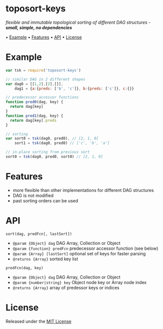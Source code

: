 <!-- markdownlint-disable MD004 MD007 MD010 MD041 MD022 MD024 MD032 -->
# toposort-keys

*flexible and immutable topological sorting of different DAG structures* -
***small, simple, no dependencies***

• [Example](#example) • [Features](#features) • [API](#api) • [License](#license)

# Example

```javascript
var tsk = require('toposort-keys')

// similar DAG in 2 different shapes
var dag0 = [[1,2],[2],[]],
    dag1 = {a:{preds: ['b', 'c']}, b:{preds: ['c']}, c:{}}

// predecessor accessor functions
function pred0(dag, key) {
  return dag[key]
}
function pred1(dag, key) {
  return dag[key].preds
}

// sorting
var sort0 = tsk(dag0, pred0), // [2, 1, 0]
    sort1 = tsk(dag0, pred0) // ['c', 'b', 'a']

// in-place sorting from previous sort
sort0 = tsk(dag0, pred0, sort0) // [2, 1, 0]
```

# Features

* more flexible than other implementations for different DAG structures
* DAG is not modified
* past sorting orders can be used

# API

`sort(dag, predFcn[, lastSort])`
* `@param {Object} dag` DAG Array, Collection or Object
* `@param {function} predFcn` predecessor accessor function (see below)
* `@param {Array} [lastSort]` optional set of keys for faster parsing
* `@returns {Array}` sorted key list

`predFcn(dag, key)`
* `@param {Object} dag` DAG Array, Collection or Object
* `@param {number|string} key` Object node key or Array node index
* `@returns {Array}` array of predessor keys or indices

# License

Released under the [MIT License](http://www.opensource.org/licenses/MIT)
